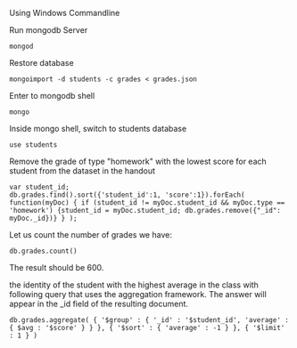 Using Windows Commandline

Run mongodb Server
```
mongod
```

Restore database
```
mongoimport -d students -c grades < grades.json
```

Enter to mongodb shell
```
mongo
```

Inside mongo shell, switch to students database
```
use students
```

Remove the grade of type "homework" with the lowest score for each student from the dataset in the handout
```
var student_id;
db.grades.find().sort({'student_id':1, 'score':1}).forEach( function(myDoc) { if (student_id != myDoc.student_id && myDoc.type == 'homework') {student_id = myDoc.student_id; db.grades.remove({"_id": myDoc._id})} } );
```

Let us count the number of grades we have:
```
db.grades.count() 
```

The result should be 600.

the identity of the student with the highest average in the class with following query that uses the aggregation framework. 
The answer will appear in the _id field of the resulting document. 
```
db.grades.aggregate( { '$group' : { '_id' : '$student_id', 'average' : { $avg : '$score' } } }, { '$sort' : { 'average' : -1 } }, { '$limit' : 1 } )
```
